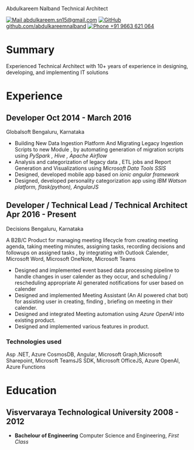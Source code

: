 <!-- https://github.com/tengjuilin/markdown-resume -->
<span class="name">Abdulkareem Nalband</span>
<span class="role">Technical Architect</span>

<span class="info">

[![Mail](https://simpleicons.org/icons/minutemailer.svg) abdulkareem.sn15@gmail.com](mailto:abdulkareem.sn15@gmail.com)
[![GitHub](https://simpleicons.org/icons/github.svg) github.com/abdulkareemnalband](https://github.com/abdulkareemnalband)
[![Phone](https://api.mdisvg.com/v1/i/phone) +91 9663 621 064](tel:+919663621064) 

</span>

# Summary 

Experienced Technical Architect with 10+ years of experience in designing, developing, and implementing IT solutions


# Experience

## Developer <time> Oct 2014 - March 2016</time>

<location> Globalsoft  Bengaluru, Karnataka </location>

* Building New Data Ingestion Platform And Migrating Legacy Ingestion Scripts to
new Module , by automating generation of migration scripts using *PySpark , Hive , Apache Airflow*
* Analysis and categorization of legacy data , ETL jobs and Report Generation
and Visualizations using *Microsoft Data Tools SSIS*
* Designed, developed mobile app based on *ionic angular framework*
* Designed, developed personality categorization app using *IBM Watson platform, flask(python), AngularJS*



## Developer / Technical Lead / Technical Architect <time> Apr 2016 - Present</time>

<location> Decisions Bengaluru, Karnataka </location>

A B2B/C Product for managing meeting lifecycle from creating meeting agenda, taking meeting minutes, assigning tasks, recording decisions and followups on assigned tasks , by integrating with Outlook Calender, Microsoft Word, Microsoft OneNote, Microsoft Teams  


* Designed and implemented event based data processing pipeline to handle changes in user calender as they occur, and scheduling / rescheduling appropriate AI generated notifications for user based on calender
* Designed and implemented Meeting Assistant (An AI powered chat bot) for assisting user in creating, finding , briefing on meeting in their calender.
* Designed and integrated  Meeting automation using *Azure OpenAI* into existing product.
* Designed and implemented various features in product.


### Technologies used
Asp .NET, Azure CosmosDB, Angular, Microsoft Graph,Microsoft Sharepoint, Microsoft TeamsJS SDK, Microsoft OfficeJS, Azure OpenAI, Azure Functions



# Education

## Visvervaraya Technological University  <time> 2008 - 2012 </time>

- **Bachelour of Engineering** Computer Science and Engineering, *First Class*


<link rel="stylesheet" type="text/css" href="resume.css">
<script src="resume.js"></script>

<!-- Detail checks: 1. No period for each bullet; 2. Past tense for previous work; 3. Present tense for current work; 4. Spell check passed; 5. Grammarly check passed; 6. Sync with Linkedin; 7. Check paper format -->